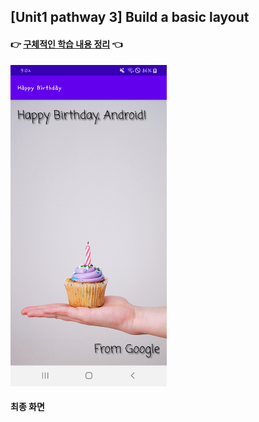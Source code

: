 ## [Unit1 pathway 3] Build a basic layout

#### 👉 [구체적인 학습 내용 정리](https://velog.io/@emily2307/Unit-1-Kotlin-basics-2) 👈



<img src="images/main.jpg" width="250"/>

#### 최종 화면


